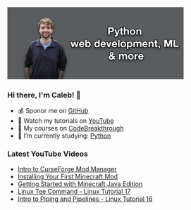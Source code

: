 <img src="github-cover-photo-my-face.jpg" width="400px" />

### Hi there, I'm Caleb! 🍛

- 💰 Sponor me on [GitHub](https://github.com/sponsors/CalebCurry)
- 🎥 Watch my tutorials on [YouTube](https://www.youtube.com/calebthevideomaker2)
- 📗 My courses on [CodeBreakthrough](https://www.codebreakthrough.com)
- 🤔 I’m currently studying: [Python](https://www.youtube.com/watch?v=s3IvdkCq2_c&t=4254s)

### Latest YouTube Videos
<!-- YOUTUBE:START -->
- [Intro to CurseForge Mod Manager](https://www.youtube.com/watch?v=YToNxJZTk0c)
- [Installing Your First Minecraft Mod](https://www.youtube.com/watch?v=dNTp_LiUzzA)
- [Getting Started with Minecraft Java Edition](https://www.youtube.com/watch?v=kHHSYK1esFA)
- [Linux Tee Command - Linux Tutorial 17](https://www.youtube.com/watch?v=5p1T2sy54FY)
- [Intro to Piping and Pipelines - Linux Tutorial 16](https://www.youtube.com/watch?v=7PjAXqTPYPg)
<!-- YOUTUBE:END -->
